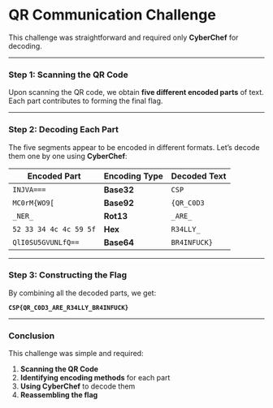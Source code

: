 # **QR Communication Challenge**  

This challenge was straightforward and required only **CyberChef** for decoding.  

---

### **Step 1: Scanning the QR Code**  

Upon scanning the QR code, we obtain **five different encoded parts** of text. Each part contributes to forming the final flag.  

---

### **Step 2: Decoding Each Part**  

The five segments appear to be encoded in different formats. Let’s decode them one by one using **CyberChef**:  

| Encoded Part | Encoding Type | Decoded Text |
|-------------|--------------|--------------|
| `INJVA===` | **Base32** | `CSP` |
| `MC0rM{WO9[` | **Base92** | `{QR_C0D3` |
| `_NER_` | **Rot13** | `_ARE_` |
| `52 33 34 4c 4c 59 5f` | **Hex** | `R34LLY_` |
| `QlI0SU5GVUNLfQ==` | **Base64** | `BR4INFUCK}` |

---

### **Step 3: Constructing the Flag**  

By combining all the decoded parts, we get:  

**`CSP{QR_C0D3_ARE_R34LLY_BR4INFUCK}`**  

---

### **Conclusion**  

This challenge was simple and required:  
1. **Scanning the QR Code**  
2. **Identifying encoding methods** for each part  
3. **Using CyberChef** to decode them  
4. **Reassembling the flag**  
